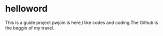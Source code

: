 # helloword
This is a guide project 
pwjoin is here,I like codes and coding.The Github is the beggin of my travel.
